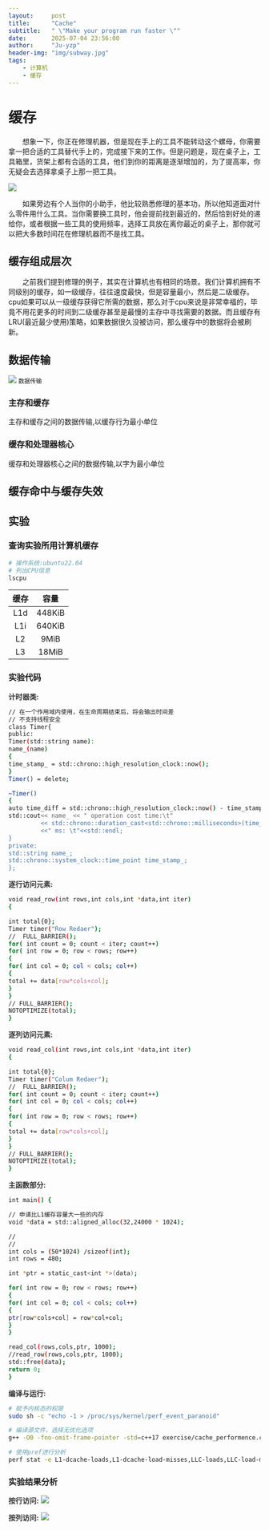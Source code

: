 ```yaml
---
layout:     post
title:      "Cache"
subtitle:   " \"Make your program run faster \""
date:       2025-07-04 23:56:00
author:     "Ju-yzp"
header-img: "img/subway.jpg"
tags:
    - 计算机
    - 缓存
---
```



# 缓存

&ensp;&ensp;&ensp;&ensp;想象一下，你正在修理机器，但是现在手上的工具不能转动这个螺母，你需要拿一把合适的工具替代手上的，完成接下来的工作。但是问题是，现在桌子上，工具箱里，货架上都有合适的工具，他们到你的距离是逐渐增加的，为了提高率，你无疑会去选择拿桌子上那一把工具。

![](/img/in-post/25-07/sence.jpg)

&ensp;&ensp;&ensp;&ensp;如果旁边有个人当你的小助手，他比较熟悉修理的基本功，所以他知道面对什么零件用什么工具。当你需要换工具时，他会提前找到最近的，然后恰到好处的递给你，或者根据一些工具的使用频率，选择工具放在离你最近的桌子上，那你就可以把大多数时间花在修理机器而不是找工具。

## 缓存组成层次

&ensp;&ensp;&ensp;&ensp;之前我们提到修理的例子，其实在计算机也有相同的场景。我们计算机拥有不同级别的缓存，如一级缓存，往往速度最快，但是容量最小，然后是二级缓存。cpu如果可以从一级缓存获得它所需的数据，那么对于cpu来说是非常幸福的，毕竟不用花更多的时间到二级缓存甚至是最慢的主存中寻找需要的数据。而且缓存有LRU(最近最少使用)策略，如果数据很久没被访问，那么缓存中的数据将会被刷新。

## 数据传输

![](/img/in-post/25-07/05/data_transfer.png)
<small class="img-hint">数据传输</small>

### 主存和缓存

主存和缓存之间的数据传输,以缓存行为最小单位

### 缓存和处理器核心

缓存和处理器核心之间的数据传输,以字为最小单位

## 缓存命中与缓存失效

## 实验

### 查询实验所用计算机缓存

```sh
# 操作系统:ubuntu22.04
# 列出CPU信息
lscpu
```

|缓存|容量|
|:---:|:---:|
|L1d|448KiB|
|L1i|640KiB|
|L2|9MiB|
|L3|18MiB|


### 实验代码

<span style="font-weight: bold; color: #333;">计时器类:</span>
```sh
// 在一个作用域内使用，在生命周期结束后，将会输出时间差
// 不支持线程安全
class Timer{
public:
Timer(std::string name):
name_(name)
{
time_stamp_ = std::chrono::high_resolution_clock::now();
}
Timer() = delete;

~Timer()
{
auto time_diff = std::chrono::high_resolution_clock::now() - time_stamp_;
std::cout<< name_ << " operation cost time:\t"
         << std::chrono::duration_cast<std::chrono::milliseconds>(time_diff).count()
         <<" ms: \t"<<std::endl;
}
private:
std::string name_;
std::chrono::system_clock::time_point time_stamp_;
};
```

<span style="font-weight: bold; color: #333;">逐行访问元素:</span>
```sh
void read_row(int rows,int cols,int *data,int iter)
{

int total{0};
Timer timer("Row Redaer");
//  FULL_BARRIER();
for( int count = 0; count < iter; count++)
for( int row = 0; row < rows; row++)
{
for( int col = 0; col < cols; col++)
{
total += data[row*cols+col];
}
} 
// FULL_BARRIER();
NOTOPTIMIZE(total);
}
```

<span style="font-weight: bold; color: #333;">逐列访问元素:</span>
```sh
void read_col(int rows,int cols,int *data,int iter)
{

int total{0};
Timer timer("Colum Redaer");
//  FULL_BARRIER();
for( int count = 0; count < iter; count++)
for( int col = 0; col < cols; col++)
{
for( int row = 0; row < rows; row++)
{
total += data[row*cols+col];
}
} 
// FULL_BARRIER();
NOTOPTIMIZE(total);
}
```
<span style="font-weight: bold; color: #333;">主函数部分:</span>
```sh
int main() {

// 申请比L1缓存容量大一些的内存
void *data = std::aligned_alloc(32,24000 * 1024);

// 
// 
int cols = (50*1024) /sizeof(int);
int rows = 480;

int *ptr = static_cast<int *>(data);

for( int row = 0; row < rows; row++)
{
for( int col = 0; col < cols; col++)
{
ptr[row*cols+col] = row*col+col;
}
}

read_col(rows,cols,ptr, 1000);
//read_row(rows,cols,ptr, 1000);
std::free(data);
return 0;
}
```

<span style="font-weight: bold; color: #333;">编译与运行:</span>
```sh
# 赋予内核态的权限
sudo sh -c "echo -1 > /proc/sys/kernel/perf_event_paranoid"

# 编译源文件，选择无优化选项
g++ -O0 -fno-omit-frame-pointer -std=c++17 exercise/cache_performence.cpp -o perf_test

# 使用pref进行分析
perf stat -e L1-dcache-loads,L1-dcache-load-misses,LLC-loads,LLC-load-misses,mem-loads ./perf_test 

```

### 实验结果分析

<span style="font-weight: bold; color: #333;">按行访问:</span>
![](/img/in-post/25-07/05/row_access.png)


<span style="font-weight: bold; color: #333;">按列访问:</span>
![](/img/in-post/25-07/05/col_access.png)


